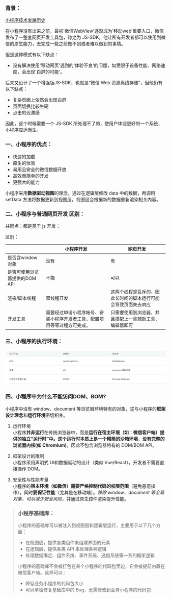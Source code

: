 ### 背景：
[小程序技术发展历史](https://developers.weixin.qq.com/ebook?action=get_post_info&docid=000668c6910b784b00860870a5ac0a)

在小程序没有出来之前，最初'微信WebView'逐渐成为'移动web'重要入口，微信发布了一整套网页开发工具包，称之为 JS-SDK。他让所有开发者都可以使用到微信的原生能力，去完成一些之前做不到或者难以做到的事情。
    
但是这种模式有以下缺点：
* 没有解决使用'移动网页'遇到的'体验不良'的问题，如受限于设备性能、网络速度，会出现'白屏的可能'。

后来又设计了一个增强版JS-SDK，也就是“微信 Web 资源离线存储”，但他仍有以下缺点：
* 复杂页面上依然会出现白屏
* 页面切换比较生硬
* 点击的迟滞感

因此，这个时候需要一个 JS-SDK 所处理不了的，使用户体验更好的一个系统，小程序应运而生。

### 一、小程序的优点：
* 快速的加载
* 原生的体验
* 易用且安全的微信数据开放
* 高效而简单的开发
* 更强大的能力

小程序采用**数据驱动视图**的理念，通过在逻辑层修改 data 中的数据，再调用 setData 方法将数据更新到视图层，视图层会根据新的数据重新渲染相关内容。


### 二、小程序与普通网页开发 区别：
共同点：都是基于 js 开发；

区别：

|     | 小程序开发  | 网页开发  |
|  ----  | ----  |----  |
| 是否含window对象  | 没有 | 有 |
| 是否可使用浏览器提供的DOM API | 不能 |可以 |
| 渲染/脚本线程 | 双线程开发 | 这两个线程是互斥的，因此长时间的脚本运行可能会导致页面失去响应 |
| 开发工具 | 需要经过申请小程序帐号、安装小程序开发者工具、配置项目等等过程方可完成。 |只需要使用到浏览器，并且搭配上一些辅助工具、编辑器即可 |

### 三、小程序的执行环境：

![渲染线程](./icon/icon_渲染线程.png)

### 四、小程序中为什么不能访问DOM、BOM?
小程序中没有 window、document 等浏览器环境特有的对象，这与小程序的**框架设计理念**和**运行环境**密切相关。
1. 运行环境  
小程序**并非运行**在传统浏览器中，而是**运行在宿主环境（如：微信客户端）提供的独立“运行时”**中。这个运行时本质上是一个**精简的沙箱环境**，**没有完整的浏览器内核(如 Chromium)**，因此不包含浏览器特有的 DOM/BOM API。

2. 框架设计的限制  
小程序采用声明式 UI和数据驱动的设计（类似 Vue/React），开发者不需要直接操作 DOM。

3. 安全性与性能考量   
小程序的**宿主环境（如微信）需要严格控制代码的权限范围**（避免恶意操作），同时**要保证性能**（尤其是在移动端）。*移除 window、document 等全局对象，可以减少安全风险*，并通过原生控件渲染提升性能。


> ### 小程序基础库：
> 小程序的基础库可以被注入到视图层和逻辑层运行，主要用于以下几个方面：
> * 在视图层，提供各类组件来组建界面的元素
> * 在逻辑层，提供各类 API 来处理各种逻辑
> * 处理数据绑定、组件系统、事件系统、通信系统等一系列框架逻辑
>         
> 小程序的基础库不会被打包在某个小程序的代码包里边，它会被提前内置在微信客户端。这样可以：
> * 降低业务小程序的代码包大小
> * 可以单独修复基础库中的 Bug，无需修改到业务小程序的代码包

